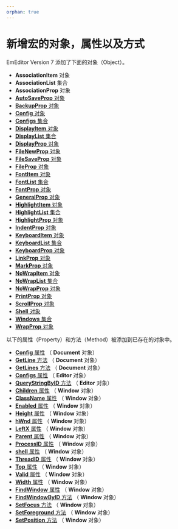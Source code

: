 ```yaml
---
orphan: true
---
```

# 新增宏的对象，属性以及方式

EmEditor Version 7 添加了下面的对象（Object）。

- **AssociationItem** 对象
- **AssociationList** 集合
- **AssociationProp** 对象
- [**AutoSaveProp** 对象](../macro/auto_save_prop/index)
- [**BackupProp** 对象](../macro/backup_prop/index)
- [**Config** 对象](../macro/config/index)
- [**Configs** 集合](../macro/configs/index)
- [**DisplayItem** 对象](../macro/display_item/index)
- [**DisplayList** 集合](../macro/display_list/index)
- [**DisplayProp** 对象](../macro/display_prop/index)
- [**FileNewProp** 对象](../macro/file_new_prop/index)
- [**FileSaveProp** 对象](../macro/file_save_prop/index)
- [**FileProp** 对象](../macro/file_prop/index)
- [**FontItem** 对象](../macro/font_item/index)
- [**FontList** 集合](../macro/font_list/index)
- [**FontProp** 对象](../macro/font_prop/index)
- [**GeneralProp** 对象](../macro/general_prop/index)
- [**HighlightItem** 对象](../macro/highlight_item/index)
- [**HighlightList** 集合](../macro/highlight_list/index)
- [**HighlightProp** 对象](../macro/highlight_prop/index)
- [**IndentProp** 对象](../macro/indent_prop/index)
- [**KeyboardItem** 对象](../macro/keyboard_item/index)
- [**KeyboardList** 集合](../macro/keyboard_list/index)
- [**KeyboardProp** 对象](../macro/keyboard_prop/index)
- [**LinkProp** 对象](../macro/link_prop/index)
- [**MarkProp** 对象](../macro/mark_prop/index)
- [**NoWrapItem** 对象](../macro/no_wrap_item/index)
- [**NoWrapList** 集合](../macro/no_wrap_list/index)
- [**NoWrapProp** 对象](../macro/no_wrap_prop/index)
- [**PrintProp** 对象](../macro/print_prop/index)
- [**ScrollProp** 对象](../macro/scroll_prop/index)
- [**Shell** 对象](../macro/shell/index)
- [**Windows** 集合](../macro/windows/index)
- [**WrapProp** 对象](../macro/wrap_prop/index)

以下的属性（Property）和方法（Method）被添加到已存在的对象中。

- [**Config** 属性](../macro/document/config) （ **Document** 对象）
- [**GetLine** 方法](../macro/document/getline) （ **Document** 对象）
- [**GetLines** 方法](../macro/document/getlines) （ **Document** 对象）
- [**Configs** 属性](../macro/editor/configs) （ **Editor** 对象）
- [**QueryStringByID** 方法](../macro/editor/editor_querystringbyid) （ **Editor** 对象）
- [**Children** 属性](../macro/window/children) （ **Window** 对象）
- [**ClassName** 属性](../macro/window/class_name) （ **Window** 对象）
- [**Enabled** 属性](../macro/window/enabled) （ **Window** 对象）
- [**Height** 属性](../macro/window/height) （ **Window** 对象）
- [**hWnd** 属性](../macro/window/hwnd) （ **Window** 对象）
- [**LeftX** 属性](../macro/window/leftx) （ **Window** 对象）
- [**Parent** 属性](../macro/window/parent) （ **Window** 对象）
- [**ProcessID** 属性](../macro/window/process_id) （ **Window** 对象）
- [**shell** 属性](../macro/window/shell) （ **Window** 对象）
- [**ThreadID** 属性](../macro/window/thread_id) （ **Window** 对象）
- [**Top** 属性](../macro/window/top) （ **Window** 对象）
- [**Valid** 属性](../macro/window/valid) （ **Window** 对象）
- [**Width** 属性](../macro/window/width) （ **Window** 对象）
- [**FindWindow** 属性](../macro/window/find_window) （ **Window** 对象）
- [**FindWindowByID** 方法](../macro/window/find_window_by_id) （ **Window** 对象）
- [**SetFocus** 方法](../macro/window/set_focus) （ **Window** 对象）
- [**SetForeground** 方法](../macro/window/set_foreground) （ **Window** 对象）
- [**SetPosition** 方法](../macro/window/set_position) （ **Window** 对象）
